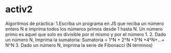 # activ2
Algoritmos de práctica:    1.Escriba un programa en JS que reciba un número entero N e imprima todos los números primos desde 1 hasta N.  Un número primo es aquel que solo es divisible por el mismo y por el número 1. 2. Dado un número N, Imprima la sumatoria: Sumatoria = 1^N + 2^N +3^N +4^N+…+ N^N 3. Dado un número N, imprima la serie de Fibonacci (N términos)
